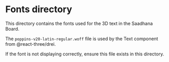 
# Fonts directory

This directory contains the fonts used for the 3D text in the Saadhana Board.

The `poppins-v20-latin-regular.woff` file is used by the Text component from @react-three/drei.

If the font is not displaying correctly, ensure this file exists in this directory.
